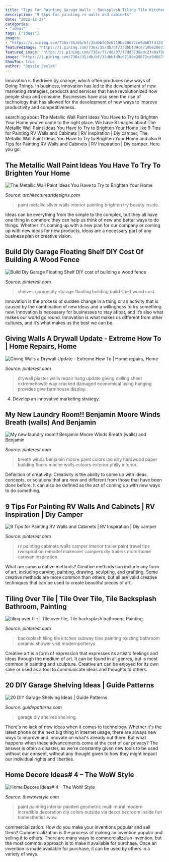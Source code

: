 ```yaml
---
title: "Tips For Painting Garage Walls : Backsplash Tiling Tile Kitchen Subway Tiles Painting Existing Bathroom Ceramic Shower Visit Modernpotterys"
description: "9 tips for painting rv walls and cabinets"
date: "2022-12-27"
categories:
- "ideas"
tags: ["ideas"]
images:
- "https://i.pinimg.com/736x/35/db/bf/35dbbfd9c6719be20672ce9d667f3124.jpg"
featuredImage: "https://i.pinimg.com/736x/35/db/bf/35dbbfd9c6719be20672ce9d667f3124.jpg"
featured_image: "https://i.pinimg.com/736x/f7/dd/37/f7dd3739adc2fe0af9cadefdd2d90b80--subway-tile-backsplash-kitchen-backsplash.jpg"
image: "https://i.pinimg.com/736x/35/db/bf/35dbbfd9c6719be20672ce9d667f3124.jpg"
ShowToc: true
author: "Rossie Zemlak"
---
```



Innovation is thedriven by change, which often produces new ways of Doing Things. In business, innovation has led to the development of new marketing strategies, products and services that have revolutionized how people shop and consume. Businesses have also seen the rise of technology that has allowed for the development of new ways to improve productivity and competitiveness.

	

		
searching about The Metallic Wall Paint Ideas You Have to Try to Brighten Your Home you've came to the right place. We have 8 Images about The Metallic Wall Paint Ideas You Have to Try to Brighten Your Home like 9 Tips for Painting RV Walls and Cabinets | RV Inspiration | Diy camper, The Metallic Wall Paint Ideas You Have to Try to Brighten Your Home and also 9 Tips for Painting RV Walls and Cabinets | RV Inspiration | Diy camper. Here you go:
		
    
## The Metallic Wall Paint Ideas You Have To Try To Brighten Your Home

<img loading=lazy src="http://www.architectureartdesigns.com/wp-content/uploads/2019/05/silver-beauty-630x948.jpg" onerror="this.onerror=null;this.src='https://tse1.mm.bing.net/th?id=OIP.dhueIoDKIE3h7kcGbRkwVgHaLJ&amp;pid=15.1';" alt="The Metallic Wall Paint Ideas You Have to Try to Brighten Your Home">

_Source: architectureartdesigns.com_

>paint metallic silver walls interior painting brighten try beauty inside. 

	

Ideas can be everything from the simple to the complex, but they all have one thing in common: they can help us think of new and better ways to do things. Whether it's coming up with a new plan for our company or coming up with new ideas for new products, ideas are a necessary part of any business plan or creative vision.

    
## Build Diy Garage Floating Shelf DIY Cost Of Building A Wood Fence

<img loading=lazy src="https://i.pinimg.com/736x/7a/75/d7/7a75d7fbc015ee8d8c07d131eac94bfd--garage-storage-shelves-overhead-garage-storage.jpg?b=t" onerror="this.onerror=null;this.src='https://tse3.mm.bing.net/th?id=OIP.IJgYBoLxmVPViJgko35hUQDgEs&amp;pid=15.1';" alt="Build Diy Garage Floating Shelf DIY cost of building a wood fence">

_Source: pinterest.com_

>shelves garage diy storage floating building build shelf wood cost. 

	

Innovation is the process of sudden change in a thing or an activity that is caused by the combination of new ideas and a willingness to try something new. Innovation is necessary for businesses to stay afloat, and it’s also what makes our world go round. Innovation is what makes us different from other cultures, and it’s what makes us the best we can be.

    
## Giving Walls A Drywall Update - Extreme How To | Home Repairs, Home

<img loading=lazy src="https://i.pinimg.com/736x/cc/5e/1c/cc5e1c6e6dcaa64d6c32f00bbfe327f3--drywall-repair-plaster-repair.jpg" onerror="this.onerror=null;this.src='https://tse2.mm.bing.net/th?id=OIP.z27RT1E9OMEVLMRGxVNt6QAAAA&amp;pid=15.1';" alt="Giving Walls a Drywall Update - Extreme How To | Home repairs, Home">

_Source: pinterest.com_

>drywall plaster walls repair hang update giving ceiling sheet extremehowto way cracked damaged economical using hanging provides give farmhouse display. 

	

4. Develop an innovative marketing strategy.

    
## My New Laundry Room!! Benjamin Moore Winds Breath (walls) And Benjamin

<img loading=lazy src="https://i.pinimg.com/736x/37/1a/d3/371ad3e9638b7e6b7b64a7a6367d12f5--benjamin-moore-winds-breath-hardwood-floors.jpg" onerror="this.onerror=null;this.src='https://tse4.mm.bing.net/th?id=OIP.xE4lDkyzdKUIc6Tt7-W3FgHaJ3&amp;pid=15.1';" alt="My new laundry room!! Benjamin Moore Winds Breath (walls) and Benjamin">

_Source: pinterest.com_

>breath winds benjamin moore paint colors laundry hardwood paper building floors mache walls colours exterior philly interior. 

	

Definition of creativity:
Creativity is the ability to come up with ideas, concepts, or solutions that are new and different from those that have been done before. It can also be defined as the act of coming up with new ways to do something.

    
## 9 Tips For Painting RV Walls And Cabinets | RV Inspiration | Diy Camper

<img loading=lazy src="https://i.pinimg.com/736x/35/db/bf/35dbbfd9c6719be20672ce9d667f3124.jpg" onerror="this.onerror=null;this.src='https://tse1.mm.bing.net/th?id=OIP.zDTr71TZY7g3hVeVeAqVgAHaHa&amp;pid=15.1';" alt="9 Tips for Painting RV Walls and Cabinets | RV Inspiration | Diy camper">

_Source: pinterest.com_

>rv painting cabinets walls camper interior trailer paint travel tips rvinspiration remodel makeover campers diy trailers motorhome caravan inspiration. 

	

What are some creative methods?
Creative methods can include any form of art, including carving, painting, drawing, sculpting, and grafiting. Some creative methods are more common than others, but all are valid creative techniques that can be used to create beautiful pieces of art.

    
## Tiling Over Tile | Tile Over Tile, Tile Backsplash Bathroom, Painting

<img loading=lazy src="https://i.pinimg.com/736x/f7/dd/37/f7dd3739adc2fe0af9cadefdd2d90b80--subway-tile-backsplash-kitchen-backsplash.jpg" onerror="this.onerror=null;this.src='https://tse4.mm.bing.net/th?id=OIP.93vX9a7JSFACma_z6xwegwHaFh&amp;pid=15.1';" alt="tiling over tile | Tile over tile, Tile backsplash bathroom, Painting">

_Source: pinterest.com_

>backsplash tiling tile kitchen subway tiles painting existing bathroom ceramic shower visit modernpotterys. 

	

Creative art is a form of expression that expresses its artist's feelings and ideas through the medium of art. It can be found in all genres, but is most common in painting and sculpture. Creative art can be enjoyed for its own sake or used as a tool to communicate ideas and thoughts to others.

    
## 20 DIY Garage Shelving Ideas | Guide Patterns

<img loading=lazy src="https://www.guidepatterns.com/wp-content/uploads/2015/07/DIY-Garage-Shelves.jpg" onerror="this.onerror=null;this.src='https://tse4.mm.bing.net/th?id=OIP.YrTdL3dQcPmMrY4Xi8Sp6gHaFj&amp;pid=15.1';" alt="20 DIY Garage Shelving Ideas | Guide Patterns">

_Source: guidepatterns.com_

>garage diy shelves shelving. 

	

There's no lack of new ideas when it comes to technology. Whether it's the latest phone or the next big thing in internet usage, there are always new ways to improve and innovate on what's already out there. But what happens when these advancements come at the cost of our privacy? The answer is often a disaster, as we're constantly given new tools to be used without our consent, without any thought given to how they might impact our individual rights and liberties.

    
## Home Decore Ideas# 4 – The WoW Style

<img loading=lazy src="http://thewowstyle.com/wp-content/uploads/2014/10/Geometric-Wall-Art.png" onerror="this.onerror=null;this.src='https://tse1.mm.bing.net/th?id=OIP.r82g4RHgf210aX3MX2FIagHaKt&amp;pid=15.1';" alt="Home Decore Ideas# 4 – The WoW Style">

_Source: thewowstyle.com_

>paint painting interior painted geometric multi mural modern incredible decoration diy colors outside via decor bedroom inside fun homesthetics wow. 

	

commercialization: How do you make your inventions popular and sell them?
Commercialization is the process of making an invention popular and selling it to others. There are many ways to commercialize an invention, but the most common approach is to make it available for purchase. Once an invention is made available for purchase, it can be used by others in a variety of ways.

